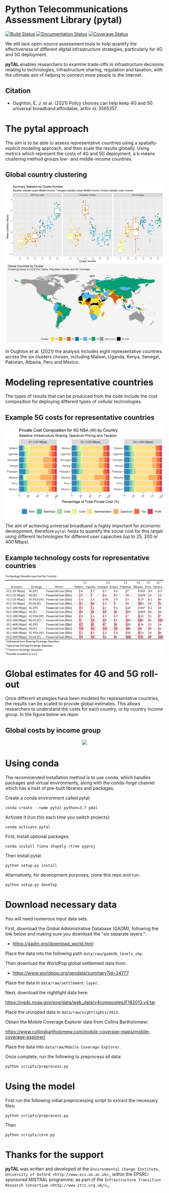 Python Telecommunications Assessment Library (pytal)
===================================================

[![Build Status](https://travis-ci.com/edwardoughton/pytal.svg?branch=master)](https://travis-ci.com/edwardoughton/pytal)
[![Documentation Status](https://readthedocs.org/projects/pytal/badge/?version=latest)](https://pytal.readthedocs.io/en/latest/?badge=latest)
[![Coverage Status](https://coveralls.io/repos/github/edwardoughton/pytal/badge.svg?branch=master)](https://coveralls.io/github/edwardoughton/pytal?branch=master)

We still lack open-source assessment tools to help quantify the effectiveness of different
digital infrastructure strategies, particularly for 4G and 5G deployment.

**pyTAL** enables researchers to examine trade-offs in infrastructure decisions relating to
technologies, infrastructure sharing, regulation and taxation, with the ultimate aim of
helping to connect more people to the Internet.

Citation
---------

- Oughton, E. J. et al. (2021) Policy choices can help keep 4G and 5G universal broadband
  affordable, arXiv id: 3565357.

The pytal approach
==================

The aim is to be able to assess representative countries using a spatially-explicit modeling
approach, and then scale the results globally. Using metrics which represent the costs of 4G
and 5G deployment, a k-means clustering method groups low- and middle-income countries.

## Global country clustering

<p align="center">
  <img src="/figures/cluster_panel.png" />
</p>

In Oughton et al. (2021) the analysis includes eight representative countries across the six
clusters chosen, including Malawi, Uganda, Kenya, Senegal, Pakistan, Albania, Peru and Mexico.

Modeling representative countries
=================================

The types of results that can be produced from the code include the cost composition for
deploying different types of cellular technologies.

## Example 5G costs for representative countries
<p align="center">
  <img src="/figures/percentage_of_total_private_cost.png" />
</p>

The aim of achieving universal broadband is highly important for economic development,
therefore `pytal` helps to quantify the social cost for this target using different
technologies for different user capacities (up to 25, 200 or 400 Mbps).

## Example technology costs for representative countries
<p align="center">
  <img src="/figures/baseline_tech_country_costs.png" />
</p>


Global estimates for 4G and 5G roll-out
=======================================

Once different strategies have been modeled for representative countries, the results can be
scaled to provide global estimates. This allows researchers to understand the costs for each
country, or by country income group. In the figure below we repor


## Global costs by income group
<p align="center">
  <img src="/figures/h_costs_by_income_group.png" />
</p>


Using conda
==========

The recommended installation method is to use conda, which handles packages and virtual
environments, along with the conda-forge channel which has a host of pre-built libraries and
packages.

Create a conda environment called pytal:

    conda create --name pytal python=3.7 gdal

Activate it (run this each time you switch projects):

    conda activate pytal

First, install optional packages:

    conda install fiona shapely rtree pyproj

Then install pytal:

    python setup.py install

Alternatively, for development purposes, clone this repo and run:

    python setup.py develop


Download necessary data
=======================

You will need numerous input data sets.

First, download the Global Administrative Database (GADM), following the link below and making
sure you download the "six separate layers.":

- https://gadm.org/download_world.html

Place the data into the following path `data/raw/gadm36_levels_shp`.

Then download the WorldPop global settlement data from:

- https://www.worldpop.org/geodata/summary?id=24777.

Place the data in `data/raw/settlement_layer`.

Next, download the nightlight data here:

https://ngdc.noaa.gov/eog/data/web_data/v4composites/F182013.v4.tar

Place the unzipped data in `data/raw/nightlights/2013`.

Obtain the Mobile Coverage Explorer data from Collins Bartholomew:

https://www.collinsbartholomew.com/mobile-coverage-maps/mobile-coverage-explorer/

Place the data into `data/raw/Mobile Coverage Explorer`.

Once complete, run the following to preprocess all data:

    python scripts/preprocess.py


Using the model
===============

First run the following initial preprocessing script to extract the necessary files:

    python scripts/preprocess.py

Then

    python scripts/core.py


Thanks for the support
======================

**pyTAL** was written and developed at the `Environmental Change Institute, University of Oxford <http://www.eci.ox.ac.uk>`_ within the EPSRC-sponsored MISTRAL programme, as part of the `Infrastructure Transition Research Consortium <http://www.itrc.org.uk/>`_.
